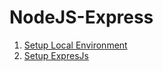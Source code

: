 # NodeJS-Express

1. [Setup Local Environment](https://github.com/chefboyronron/NodeJS-Express/tree/master/setup-environment)
2. [Setup ExpresJs](https://github.com/chefboyronron/NodeJS-Express/tree/master/setup-expressjs)